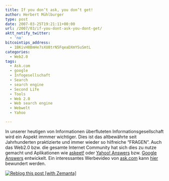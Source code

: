 ```yaml
---
title: If you don’t ask, you don’t get!
author: Herbert Mühlburger
type: post
date: 2007-03-25T19:21:11+00:00
url: /2007/03/if-you-dont-ask-you-dont-get/
aktt_notify_twitter:
  - 'no'
bitcointips_address:
  - 1BKivH8BmHe7sXU8trN5FqeaDXmYSuSmtL
categories:
  - Web2.0
tags:
  - Ask.com
  - google
  - Infogesellschaft
  - Search
  - search engine
  - Second Life
  - Tools
  - Web 2.0
  - Web search engine
  - Webwelt
  - Yahoo

---
```

In unserer heutigen von Informationen überfluteten Informationsgesellschaft wird ein Aspekt immmer wichtiger. Dies ist das altbewährte seit Jahrhunderten praktizierte und immer wieder so hilfreiche “FRAGEN”. Auch das Web2.0 bzw. die gesamte Internet Community hat sich dies zu nutze gemacht und Aplikationen wie <a title="askeet!" href="http://www.askeet.com/" target="_blank">askeet!</a> oder <a title="Yahoo!  Ansers" href="http://answers.yahoo.com/" target="_blank">Yahoo! Answers</a> bzw. <a title="Google  Answers" href="http://answers.google.com/answers/" target="_blank">Google Answers</a> entwickelt. Ein interessantes Werbevideo von <a title="ask.com" href="http://www.ask.com/" target="_blank">ask.com</a> kann <a title="Werbevideo" href="http://www.ad-awards.com/commercials/2006-shortlist/ask-com/commercials-195.html" target="_blank">hier</a> bewundert werden.

<div class="zemanta-pixie">
  <a class="zemanta-pixie-a" title="Reblog this post [with Zemanta]" href="http://reblog.zemanta.com/zemified/e38dcbe9-6c72-45b0-92f8-ad0d70e8f1dc/"><img class="zemanta-pixie-img" src="http://img.zemanta.com/reblog_e.png?x-id=e38dcbe9-6c72-45b0-92f8-ad0d70e8f1dc" alt="Reblog this post [with Zemanta]" /></a><span class="zem-script more-related pretty-attribution"></span>
</div>